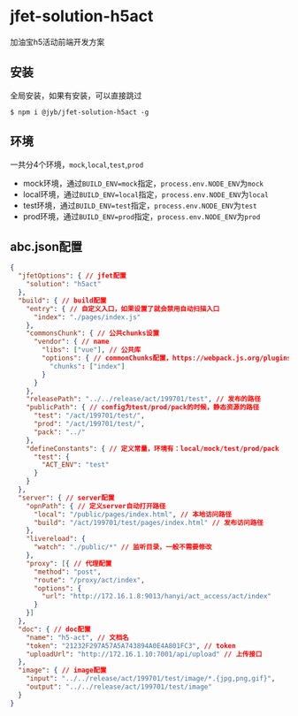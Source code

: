 # jfet-solution-h5act

加油宝h5活动前端开发方案

## 安装

全局安装，如果有安装，可以直接跳过

```shell
$ npm i @jyb/jfet-solution-h5act -g
```

## 环境

一共分4个环境，`mock`,`local`,`test`,`prod`

- mock环境，通过`BUILD_ENV=mock`指定，`process.env.NODE_ENV`为`mock`
- local环境，通过`BUILD_ENV=local`指定，`process.env.NODE_ENV`为`local`
- test环境，通过`BUILD_ENV=test`指定，`process.env.NODE_ENV`为`test`
- prod环境，通过`BUILD_ENV=prod`指定，`process.env.NODE_ENV`为`prod`

## abc.json配置

```json
{
  "jfetOptions": { // jfet配置
    "solution": "h5act"
  },
  "build": { // build配置
    "entry": { // 自定义入口，如果设置了就会禁用自动扫描入口
      "index": "./pages/index.js"
    },
    "commonsChunk": { // 公共chunks设置
      "vendor": { // name
        "libs": ["vue"], // 公共库
        "options": { // commonChunks配置，https://webpack.js.org/plugins/commons-chunk-plugin/#components/sidebar/sidebar.jsx
          "chunks": ["index"]
        }
      }
    },
    "releasePath": "../../release/act/199701/test", // 发布的路径
    "publicPath": { // config为test/prod/pack的时候，静态资源的路径
      "test": "/act/199701/test/",
      "prod": "/act/199701/test/",
      "pack": "../"
    },
    "defineConstants": { // 定义常量，环境有：local/mock/test/prod/pack
      "test": {
        "ACT_ENV": "test"
      }
    }
  },
  "server": { // server配置
    "opnPath": { // 定义server自动打开路径
      "local": "/public/pages/index.html", // 本地访问路径
      "build": "/act/199701/test/pages/index.html" // 发布访问路径
    },
    "livereload": {
      "watch": "./public/*" // 监听目录，一般不需要修改
    },
    "proxy": [{ // 代理配置
      "method": "post",
      "route": "/proxy/act/index",
      "options": {
        "url": "http://172.16.1.8:9013/hanyi/act_access/act/index"
      }
    }]
  },
  "doc": { // doc配置
    "name": "h5-act", // 文档名
    "token": "21232F297A57A5A743894A0E4A801FC3", // token
    "uploadUrl": "http://172.16.1.10:7001/api/upload" // 上传接口
  },
  "image": { // image配置
    "input": "../../release/act/199701/test/image/*.{jpg,png,gif}",
    "output": "../../release/act/199701/test/image"
  }
}
```


